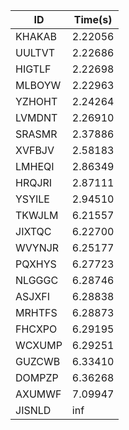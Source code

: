 |ID|Time(s)|
|-|-|
|KHAKAB|2.22056|
|UULTVT|2.22686|
|HIGTLF|2.22698|
|MLBOYW|2.22963|
|YZHOHT|2.24264|
|LVMDNT|2.26910|
|SRASMR|2.37886|
|XVFBJV|2.58183|
|LMHEQI|2.86349|
|HRQJRI|2.87111|
|YSYILE|2.94510|
|TKWJLM|6.21557|
|JIXTQC|6.22700|
|WVYNJR|6.25177|
|PQXHYS|6.27723|
|NLGGGC|6.28746|
|ASJXFI|6.28838|
|MRHTFS|6.28873|
|FHCXPO|6.29195|
|WCXUMP|6.29251|
|GUZCWB|6.33410|
|DOMPZP|6.36268|
|AXUMWF|7.09947|
|JISNLD|inf|
